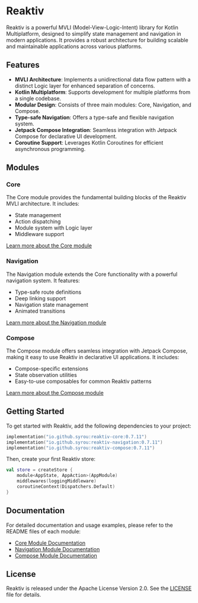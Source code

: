 # Reaktiv

Reaktiv is a powerful MVLI (Model-View-Logic-Intent) library for Kotlin Multiplatform, designed to simplify state management and navigation in modern applications. It provides a robust architecture for building scalable and maintainable applications across various platforms.

## Features

- **MVLI Architecture**: Implements a unidirectional data flow pattern with a distinct Logic layer for enhanced separation of concerns.
- **Kotlin Multiplatform**: Supports development for multiple platforms from a single codebase.
- **Modular Design**: Consists of three main modules: Core, Navigation, and Compose.
- **Type-safe Navigation**: Offers a type-safe and flexible navigation system.
- **Jetpack Compose Integration**: Seamless integration with Jetpack Compose for declarative UI development.
- **Coroutine Support**: Leverages Kotlin Coroutines for efficient asynchronous programming.

## Modules

### Core

The Core module provides the fundamental building blocks of the Reaktiv MVLI architecture. It includes:

- State management
- Action dispatching
- Module system with Logic layer
- Middleware support

[Learn more about the Core module](https://github.com/Syrou/Reaktiv/blob/main/reaktiv-core/README.md)

### Navigation

The Navigation module extends the Core functionality with a powerful navigation system. It features:

- Type-safe route definitions
- Deep linking support
- Navigation state management
- Animated transitions

[Learn more about the Navigation module](https://github.com/Syrou/Reaktiv/blob/main/reaktiv-navigation/README.md)

### Compose

The Compose module offers seamless integration with Jetpack Compose, making it easy to use Reaktiv in declarative UI applications. It includes:

- Compose-specific extensions
- State observation utilities
- Easy-to-use composables for common Reaktiv patterns

[Learn more about the Compose module](https://github.com/Syrou/Reaktiv/blob/main/reaktiv-compose/README.md)

## Getting Started

To get started with Reaktiv, add the following dependencies to your project:

```kotlin
implementation("io.github.syrou:reaktiv-core:0.7.11")
implementation("io.github.syrou:reaktiv-navigation:0.7.11")
implementation("io.github.syrou:reaktiv-compose:0.7.11")
```

Then, create your first Reaktiv store:

```kotlin
val store = createStore {
    module<AppState, AppAction>(AppModule)
    middlewares(loggingMiddleware)
    coroutineContext(Dispatchers.Default)
}
```

## Documentation

For detailed documentation and usage examples, please refer to the README files of each module:

- [Core Module Documentation](https://github.com/Syrou/Reaktiv/blob/main/reaktiv-core/README.md)
- [Navigation Module Documentation](https://github.com/Syrou/Reaktiv/blob/main/reaktiv-navigation/README.md)
- [Compose Module Documentation](https://github.com/Syrou/Reaktiv/blob/main/reaktiv-compose/README.md)

## License

Reaktiv is released under the Apache License Version 2.0. See the [LICENSE](LICENSE) file for details.